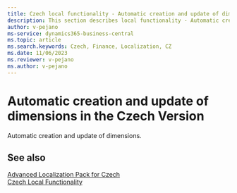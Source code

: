 ```yaml
---
title: Czech local functionality - Automatic creation and update of dimensions
description: This section describes local functionality - Automatic creation and update of dimensions in the Czech version of Business Central.
author: v-pejano
ms-service: dynamics365-business-central
ms.topic: article
ms.search.keywords: Czech, Finance, Localization, CZ
ms.date: 11/06/2023
ms.reviewer: v-pejano
ms.author: v-pejano
---
```


# Automatic creation and update of dimensions in the Czech Version

Automatic creation and update of dimensions.

## See also

[Advanced Localization Pack for Czech](ui-extensions-advanced-localization-pack-cz.md)  
[Czech Local Functionality](czech-local-functionality.md)  
